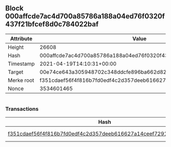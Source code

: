## Block 000affcde7ac4d700a85786a188a04ed76f0320f437f21bfcef8d0c784022baf

Attribute | Value
--- | ---
Height | 26608
Hash | 000affcde7ac4d700a85786a188a04ed76f0320f437f21bfcef8d0c784022baf
Timestamp | 2021-04-19T14:10:31+00:00
Target | 00e74ce643a305948702c348ddcfe896ba662d82c1a228faf4ad12250f07334e
Merke root | f351cdaef56f4f816b7fd0edf4c2d357deeb616627a14ceef7291f4bee212022
Nonce | 3534601465

```

```

### Transactions

Hash | Amount
--- | ---
[f351cdaef56f4f816b7fd0edf4c2d357deeb616627a14ceef7291f4bee212022](f351cdaef56f4f816b7fd0edf4c2d357deeb616627a14ceef7291f4bee212022.md) | 10.00000000 SKEPTI 
